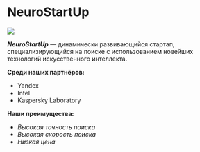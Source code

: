 # NeuroStartUp

![](https://netology-code.github.io/git-homeworks/introduction/assets/logo.png)

***NeuroStartUp*** — динамически развивающийся стартап, специализирующийся на поиске с использованием 
 новейших технологий искусственного интеллекта.

 **Среди наших партнёров:**
* Yandex
* Intel
* Kaspersky Laboratory

**Наши преимущества:**
* *Высокая точность поиска*
* *Высокая скорость поиска*
* *Низкая цена*